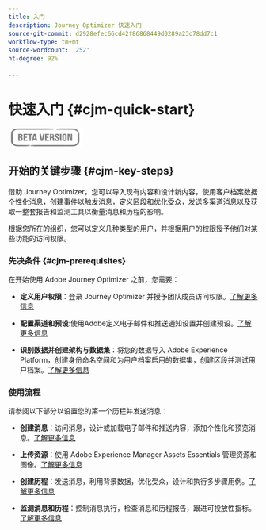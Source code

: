 ```yaml
---
title: 入门
description: Journey Optimizer 快速入门
source-git-commit: d2928efec66cd42f86868449d0289a23c78dd7c1
workflow-type: tm+mt
source-wordcount: '252'
ht-degree: 92%

---
```


# 快速入门 {#cjm-quick-start}

![](assets/do-not-localize/badge.png)

## 开始的关键步骤 {#cjm-key-steps}

借助 Journey Optimizer，您可以导入现有内容和设计新内容，使用客户档案数据个性化消息，创建事件以触发消息，定义区段和优化受众，发送多渠道消息以及获取一整套报告和监测工具以衡量消息和历程的影响。

根据您所在的组织，您可以定义几种类型的用户，并根据用户的权限授予他们对某些功能的访问权限。

### 先决条件 {#cjm-prerequisites}

在开始使用 Adobe Journey Optimizer 之前，您需要：

* **定义用户权限**：登录 Journey Optimizer 并授予团队成员访问权限。[了解更多信息](../using/administration/permissions.md)

* **配置渠道和预设**:使用Adobe定义电子邮件和推送通知设置并创建预设。[了解更多信息](../using/configuration/message-presets.md)

* **识别数据并创建架构与数据集**：将您的数据导入 Adobe Experience Platform，创建身份命名空间和为用户档案启用的数据集，创建区段并测试用户档案。[了解更多信息](https://experienceleague.adobe.com/docs/experience-platform/ingestion/home.html?lang=zh-Hans)


### 使用流程

请参阅以下部分以设置您的第一个历程并发送消息：

* **创建消息**：访问消息，设计或加载电子邮件和推送内容，添加个性化和预览消息。[了解更多信息](create-message.md)

* **上传资源**：使用 Adobe Experience Manager Assets Essentials 管理资源和图像。[了解更多信息](assets-essentials.md)

<!--* **Define audience**: create segments, create events, manage consent and privacy. [Read more](audiences.md)-->

* **创建历程**：发送消息，利用背景数据，优化受众，设计和执行多步骤用例。[了解更多信息](building-journeys/journey.md)

* **监测消息和历程**：控制消息执行，检查消息和历程报告，跟进可投放性指标。[了解更多信息](message-monitoring.md)
